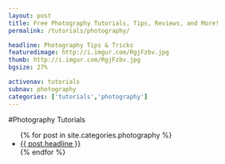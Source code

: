 ```yaml
---
layout: post
title: Free Photography Tutorials, Tips, Reviews, and More!
permalink: /tutorials/photography/

headline: Photography Tips & Tricks
featuredimage: http://i.imgur.com/RgjFzbv.jpg
thumb: http://i.imgur.com/RgjFzbv.jpg
bgsize: 27%

activenav: tutorials
subnav: photography
categories: ['tutorials','photography']
---
```

#Photography Tutorials
<ul class="postlist">
	{% for post in site.categories.photography %}
		<li class="col-sm-4">
			<div class="pull-left overlayimg" style="background: url({{ post.thumb }}) center center; background-size: cover;">
				<div class="overlaycontainer"><span class="overlaytxt"><a href="{{ site.baseurl }}{{ post.url }}">{{ post.headline }}</a></span></div>
			</div>
		</li>
	{% endfor %}
</ul>
<div class="clearfix"></div>